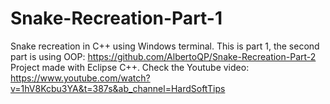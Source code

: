 # Snake-Recreation-Part-1
Snake recreation in C++ using Windows terminal. This is part 1, the second part is using OOP: https://github.com/AlbertoQP/Snake-Recreation-Part-2
Project made with Eclipse C++.
Check the Youtube video: https://www.youtube.com/watch?v=1hV8Kcbu3YA&t=387s&ab_channel=HardSoftTips
